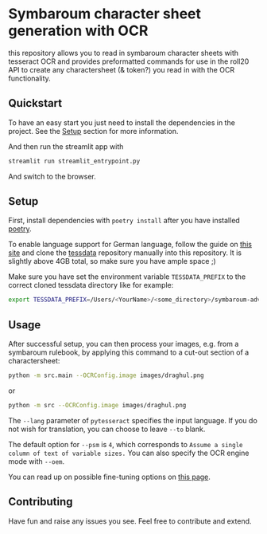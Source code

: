 # Symbaroum character sheet generation with OCR

this repository allows you to read in symbaroum character sheets with tesseract OCR and provides preformatted commands for use in the roll20 API to create any charactersheet (& token?) you read in with the OCR functionality.

## Quickstart

To have an easy start you just need to install the dependencies in the project. See the [Setup](#Setup) section for more information.

And then run the streamlit app with

```bash
streamlit run streamlit_entrypoint.py
```

And switch to the browser.

## Setup

First, install dependencies with `poetry install` after you have installed [poetry](https://python-poetry.org/docs/basic-usage/).

To enable language support for German language, follow the guide on [this site](https://pyimagesearch.com/2020/08/03/tesseract-ocr-for-non-english-languages/) and clone the [tessdata](https://github.com/tesseract-ocr/tessdata) repository manually into this repository. It is slightly above 4GB total, so make sure you have ample space ;)

Make sure you have set the environment variable `TESSDATA_PREFIX` to the correct  cloned tessdata directory like for example:

```bash
export TESSDATA_PREFIX=/Users/<YourName>/<some_directory>/symbaroum-adventures/tessdata
```

## Usage

After successful setup, you can then process your images, e.g. from a symbaroum rulebook, by applying this command to a cut-out section of a charactersheet:

```bash
python -m src.main --OCRConfig.image images/draghul.png
```

or

```bash
python -m src --OCRConfig.image images/draghul.png
```

The `--lang` parameter of `pytesseract` specifies the input language. If you do not wish for translation, you can choose to leave `--to` blank.

The default option for `--psm` is `4`, which corresponds to `Assume a single column of text of variable sizes.`
You can also specify the OCR engine mode with `--oem`.

You can read up on possible fine-tuning options on [this page](https://ai-facets.org/tesseract-ocr-best-practices/).

## Contributing

Have fun and raise any issues you see. Feel free to contribute and extend.

